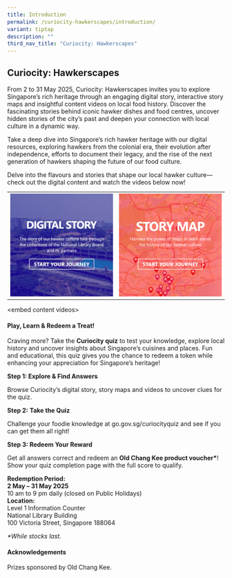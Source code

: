 ```yaml
---
title: Introduction
permalink: /curiocity-hawkerscapes/introduction/
variant: tiptap
description: ""
third_nav_title: "Curiocity: Hawkerscapes"
---
```

<h2>Curiocity: Hawkerscapes</h2>
<p>From 2 to 31 May 2025, Curiocity: Hawkerscapes invites you to explore
Singapore’s rich heritage through an engaging digital story, interactive
story maps and insightful content videos on local food history. Discover
the fascinating stories behind iconic hawker dishes and food centres, uncover
hidden stories of the city’s past and deepen your connection with local
culture in a dynamic way.</p>
<p>Take a deep dive into Singapore’s rich hawker heritage with our digital
resources, exploring hawkers from the colonial era, their evolution after
independence, efforts to document their legacy, and the rise of the next
generation of hawkers shaping the future of our food culture.</p>
<p>Delve into the flavours and stories that shape our local hawker culture—check
out the digital content and watch the videos below now!</p>
<table style="minWidth: 50px">
<colgroup>
<col>
<col>
</colgroup>
<tbody>
<tr>
<th rowspan="1" colspan="1"><a class="isomer-image-wrapper" href="https://staging-lite.dllyafjx115aj.amplifyapp.com/curiocity-hawkerscapes/introduction/"><img style="width: 100%" height="auto" width="100%" alt="" src="/images/Hawkersdigital/hawkers_dg_icon_1.png"></a>
</th>
<th rowspan="1" colspan="1"><a class="isomer-image-wrapper" href="https://uploads.knightlab.com/storymapjs/04f5c05311b7e48aadefd0cdd269c308/our-hawkers-story-map/index.html"><img style="width: 100%" height="auto" width="100%" alt="" src="/images/Hawkersdigital/hawkers_map_icon_1_2.png"></a>
</th>
</tr>
</tbody>
</table>
<p>&lt;embed content videos&gt;</p>
<h4><strong>Play, Learn &amp; Redeem a Treat!</strong></h4>
<p>Craving more? Take the <strong>Curiocity quiz</strong> to test your knowledge,
explore local history and uncover insights about Singapore’s cuisines and
places. Fun and educational, this quiz gives you the chance to redeem a
token while enhancing your appreciation for Singapore’s heritage!</p>
<p></p>
<p><strong>Step 1: Explore &amp; Find Answers</strong>
</p>
<p>Browse Curiocity’s digital story, story maps and videos to uncover clues
for the quiz.</p>
<p><strong>Step 2:</strong>  <strong>Take the Quiz</strong>
</p>
<p>Challenge your foodie knowledge at <a rel="noopener noreferrer nofollow" target="_blank">go.gov.sg/curiocityquiz</a> and
see if you can get them all right!</p>
<p><strong>Step 3: Redeem Your Reward</strong>
</p>
<p>Get all answers correct and redeem an <strong>Old Chang Kee product voucher*</strong>!
Show your quiz completion page with the full score to qualify.</p>
<p></p>
<p><strong>Redemption Period:</strong>  <strong><br>2 May – 31 May 2025</strong>
<br>10 am to 9 pm daily (closed on Public Holidays)
<br><strong>Location:</strong>
<br>Level 1 Information Counter
<br>National Library Building
<br>100 Victoria Street, Singapore 188064</p>
<p></p>
<p><em>*While stocks last.</em>
</p>
<p></p>
<h4><strong>Acknowledgements</strong></h4>
<p>Prizes sponsored by Old Chang Kee.</p>
<p></p>